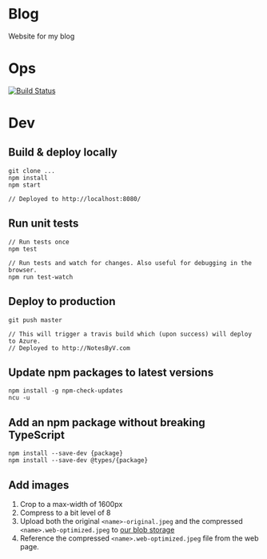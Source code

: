# Blog

Website for my blog

# Ops

[![Build Status](https://travis-ci.org/vivmaha/blog.svg?branch=master)](https://travis-ci.org/vivmaha/blog)

# Dev

## Build & deploy locally

    git clone ...
    npm install
    npm start

    // Deployed to http://localhost:8080/

## Run unit tests

    // Run tests once
    npm test

    // Run tests and watch for changes. Also useful for debugging in the browser.
    npm run test-watch

## Deploy to production

    git push master

    // This will trigger a travis build which (upon success) will deploy to Azure. 
    // Deployed to http://NotesByV.com

## Update npm packages to latest versions

    npm install -g npm-check-updates
    ncu -u

## Add an npm package without breaking TypeScript 

    npm install --save-dev {package}
    npm install --save-dev @types/{package}

## Add images

1. Crop to a max-width of 1600px
2. Compress to a bit level of 8
3. Upload both the original `<name>-original.jpeg` and the compressed `<name>.web-optimized.jpeg` to [our blob storage](https://notesbyvmedia.blob.core.windows.net/images)
4. Reference the compressed `<name>.web-optimized.jpeg` file from the web page.
